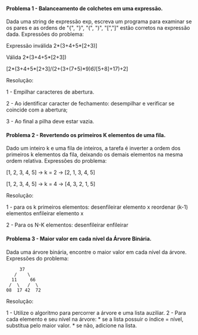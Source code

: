 #### Problema 1 - Balanceamento de colchetes em uma expressão.

Dada uma string de expressão exp, escreva um programa para examinar se os pares e as ordens de "{", "}", "(", ")", "[","]"
estão corretos na expressão dada. Expressões do problema:

Expressão inválida
2*(3+4+5*[2+3)]

Válida
2*(3+4+5*[2+3])

[2*(3+4+5*[2+3]/(2+(3+(7+5)*9)*6)*[5+8]+17)+2]

Resolução:

1 - Empilhar caracteres de abertura.

2 - Ao identificar caracter de fechamento:
    desempilhar e verificar se coincide com a abertura;

3 - Ao final a pilha deve estar vazia.


#### Problema 2 - Revertendo os primeiros K elementos de uma fila.

Dado um inteiro k e uma fila de inteiros, a tarefa é inverter a ordem dos primeiros k elementos da fila, deixando
os demais elementos na mesma ordem relativa. Expressões do problema:

[1, 2, 3, 4, 5] -> k = 2 -> [2, 1, 3, 4, 5]

[1, 2, 3, 4, 5] -> k = 4 -> [4, 3, 2, 1, 5]

Resolução:

1 - para os k primeiros elementos:
    desenfileirar elemento x
    reordenar (k-1) elementos
    enfileirar elemento x

2 - Para os N-K elementos:
    desenfileirar
    enfileirar


#### Problema 3 - Maior valor em cada nível da Árvore Binária.

Dada uma árvore binária, encontre o maior valor em cada nível da árvore. Expressões do problema:

         37
       /    \
      11     66
     /  \   /  \
    08  17 42  72

Resolução:

1 - Utilize o algoritmo para percorrer a árvore e uma lista auziliar.
2 - Para cada elemento e seu nível na árvore:
    * se a lista possuir o índice = nível,
      substitua pelo maior valor.
    * se não, adicione na lista.
